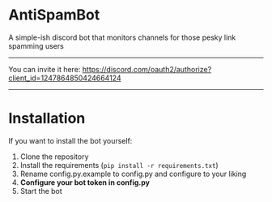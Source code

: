 # AntiSpamBot
A simple-ish discord bot that monitors channels for those pesky link spamming users

---

You can invite it here: https://discord.com/oauth2/authorize?client_id=1247864850424664124

---

# Installation
If you want to install the bot yourself:
1) Clone the repository
2) Install the requirements (`pip install -r requirements.txt`)
3) Rename config.py.example to config.py and configure to your liking
4) **Configure your bot token in config.py**
5) Start the bot